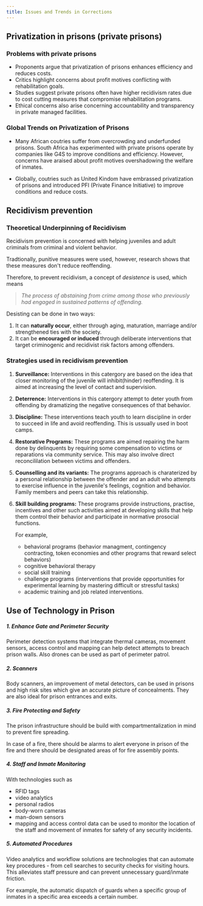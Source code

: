 ```yaml
---
title: Issues and Trends in Corrections
---
```


## Privatization in prisons (private prisons)

### Problems with private prisons

- Proponents argue that privatization of prisons enhances efficiency and reduces
costs.
- Critics highlight concerns about profit motives conflicting with rehabilitation
goals.
- Studies suggest private prisons often have higher recidivism rates due to cost
cutting measures that compromise rehabilitation programs.
- Ethical concerns also arise concerning accountability and transparency in
private managed facilities.

### Global Trends on Privatization of Prisons

- Many African coutries suffer from overcrowding and underfunded prisons. South
Africa has experimented with private prisons operate by companies like G4S to
improve conditions and efficiency. However, concerns have araised about profit
motives overshadowing the welfare of inmates.

- Globally, coutries such as United Kindom have embrassed privatization of prisons
and introduced PFI (Private Finance Initiative) to improve conditions and reduce
costs.

## Recidivism prevention

### Theoretical Underpinning of Recidivism

Recidivism prevention is concerned with helping juveniles and adult criminals 
from criminal and violent behavior.

Tradtionally, punitive measures were used, however, research shows that these
measures don't reduce reoffending.

Therefore, to prevent recidivism, a concept of *desistence* is used, which means

> *The process of abstaining from crime among those who previously had engaged in
sustained patterns of offending.*

Desisting can be done in two ways:
1. It can **naturally occur**, either through aging, maturation, marriage and/or
strengthened ties with the society.
2. It can be **encouraged or induced** through deliberate interventions that target
criminogenic and recidivist risk factors among offenders.

### Strategies used in recidivism prevention

1. **Surveillance:** Interventions in this catergory are based on the idea that
closer monitoring of the juvenile will inhibit(hinder) reoffending. It is aimed
at increasing the level of contact and supervision.

2. **Deterrence:** Interventions in this catergory attempt to deter youth from 
offending by dramatizing the negative consequences of that behavior.

3. **Discipline:** These interventions teach youth to learn discipline in order
to succeed in life and avoid reoffending. This is ussually used in boot camps.

4. **Restorative Programs:** These programs are aimed repairing the harm done 
by delinquents by requiring some compensation to victims or reparations via
community service. This may also involve direct reconcililation between victims
and offenders.

5. **Counselling and its variants:** The programs approach is charaterized by a
personal relationship between the offender and an adult who attempts to exercise
influence in the juvenile's feelings, cognition and behavior. Family members and 
peers can take this relationship.

6. **Skill building programs:** These programs provide instructions, practise,
incentives and other such activities aimed at developing skills that help them
control their behavior and participate in normative prosocial functions.

    For example,
    - behavioral programs (behavior managment, contingency contracting, token
    economies and other programs that reward select behaviors)
    - cognitive behavioral therapy
    - social skill training
    - challenge programs (interventions that provide opportunities for experimental
    learning by mastering difficult or stressful tasks)
    - academic training and job related interventions.



## Use of Technology in Prison

##### 1. Enhance Gate and Perimeter Security

Perimeter detection systems that integrate thermal cameras, movement sensors,
access control and mapping can help detect attempts to breach prison walls. Also
drones can be used as part of perimeter patrol.

##### 2. Scanners

Body scanners, an improvement of metal detectors, can be used in prisons and high
risk sites which give an accurate picture of concealments. They are also ideal for
prison entrances and exits.

##### 3. Fire Protecting and Safety

The prison infrastructure should be build with compartmentalization in mind to
prevent fire spreading.

In case of a fire, there should be alarms to alert everyone in prison of the fire
and there should be designated areas of for fire assembly points. 

##### 4. Staff and Inmate Monitoring

With technologies such as
- RFID tags
- video analytics
- personal radios
- body-worn cameras
- man-down sensors
- mapping and access control data
can be used to monitor the location of the staff and movement of inmates for
safety of any security incidents.

##### 5. Automated Procedures

Video analytics and workflow solutions are technologies that can automate key 
procedures - from cell searches to security checks for visiting hours. This 
alleviates staff pressure and can prevent unnecessary guard/inmate friction.

For example, the automatic dispatch of guards when a specific group of inmates
in a specific area exceeds a certain number.


